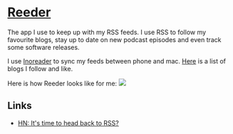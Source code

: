 # [Reeder](http://reederapp.com/mac/)
The app I use to keep up with my RSS feeds. I use RSS to follow my favourite blogs, stay up to date on new podcast episodes and even track some software releases.

I use [Inoreader](https://www.inoreader.com) to sync my feeds between phone and mac. [Here](../../research/blogs.md) is a list of blogs I follow and like.

Here is how Reeder looks like for me:
![](https://i.imgur.com/WCGFLl8.png)

## Links
- [HN: It's time to head back to RSS?](https://news.ycombinator.com/item?id=16721690)